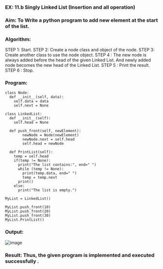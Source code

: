 ### EX: 11.b Singly Linked List (Insertion and all operation)


### Aim: To Write a python program to add new element at the start of the list.


### Algorithm:
STEP 1: Start.
STEP 2: Create a node class and object of the node.
STEP 3: Create another class to use the node object.
STEP 4 : The new node is always added before the head of the given Linked List. And newly added node becomes the new head of the Linked List.
STEP 5 : Print the result.
STEP 6 : Stop.

### Program:
```
class Node:
  def __init__(self, data):
    self.data = data
    self.next = None

class LinkedList:
  def __init__(self):
    self.head = None

  def push_front(self, newElement):
        newNode = Node(newElement)
        newNode.next = self.head 
        self.head = newNode

  def PrintList(self):
    temp = self.head
    if(temp != None):
      print("The list contains:", end=" ")
      while (temp != None):
        print(temp.data, end=" ")
        temp = temp.next
      print()
    else:
      print("The list is empty.")

MyList = LinkedList()

MyList.push_front(10)
MyList.push_front(20)
MyList.push_front(30)
MyList.PrintList()
```
### Output:
![image](https://github.com/user-attachments/assets/4dae3c02-c85a-4294-9c03-294102d7fd9c)

### Result: Thus, the given program is implemented and executed successfully .
 


